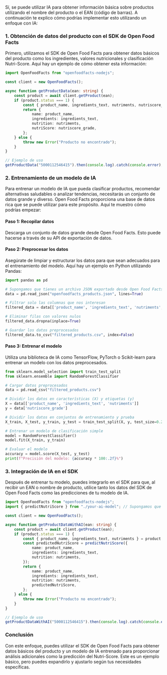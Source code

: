 Sí, se puede utilizar IA para obtener información básica sobre productos utilizando el nombre del producto o el EAN (código de barras). A continuación te explico cómo podrías implementar esto utilizando un enfoque con IA:

### 1. Obtención de datos del producto con el SDK de Open Food Facts

Primero, utilizamos el SDK de Open Food Facts para obtener datos básicos del producto como los ingredientes, valores nutricionales y clasificación Nutri-Score. Aquí hay un ejemplo de cómo obtener esta información:

```ts
import OpenFoodFacts from "openfoodfacts-nodejs";

const client = new OpenFoodFacts();

async function getProductData(ean: string) {
    const product = await client.getProduct(ean);
    if (product.status === 1) {
        const { product_name, ingredients_text, nutriments, nutriscore_grade } = product.product;
        return {
            name: product_name,
            ingredients: ingredients_text,
            nutrition: nutriments,
            nutriScore: nutriscore_grade,
        };
    } else {
        throw new Error("Producto no encontrado");
    }
}

// Ejemplo de uso
getProductData("5000112546415").then(console.log).catch(console.error);
```

### 2. Entrenamiento de un modelo de IA

Para entrenar un modelo de IA que pueda clasificar productos, recomendar alternativas saludables o analizar tendencias, necesitarás un conjunto de datos grande y diverso. Open Food Facts proporciona una base de datos rica que se puede utilizar para este propósito. Aquí te muestro cómo podrías empezar:

#### Paso 1: Recopilar datos

Descarga un conjunto de datos grande desde Open Food Facts. Esto puede hacerse a través de su API de exportación de datos.

#### Paso 2: Preprocesar los datos

Asegúrate de limpiar y estructurar los datos para que sean adecuados para el entrenamiento del modelo. Aquí hay un ejemplo en Python utilizando Pandas:

```python
import pandas as pd

# Supongamos que tienes un archivo JSON exportado desde Open Food Facts
data = pd.read_json("openfoodfacts_products.json", lines=True)

# Filtrar solo las columnas que nos interesan
filtered_data = data[['product_name', 'ingredients_text', 'nutriments', 'nutriscore_grade']]

# Eliminar filas con valores nulos
filtered_data.dropna(inplace=True)

# Guardar los datos preprocesados
filtered_data.to_csv("filtered_products.csv", index=False)
```

#### Paso 3: Entrenar el modelo

Utiliza una biblioteca de IA como TensorFlow, PyTorch o Scikit-learn para entrenar un modelo con los datos preprocesados.

```python
from sklearn.model_selection import train_test_split
from sklearn.ensemble import RandomForestClassifier

# Cargar datos preprocesados
data = pd.read_csv("filtered_products.csv")

# Dividir los datos en características (X) y etiquetas (y)
X = data[['product_name', 'ingredients_text', 'nutriments']]
y = data['nutriscore_grade']

# Dividir los datos en conjuntos de entrenamiento y prueba
X_train, X_test, y_train, y_test = train_test_split(X, y, test_size=0.2, random_state=42)

# Entrenar un modelo de clasificación simple
model = RandomForestClassifier()
model.fit(X_train, y_train)

# Evaluar el modelo
accuracy = model.score(X_test, y_test)
print(f"Precisión del modelo: {accuracy * 100:.2f}%")
```

### 3. Integración de IA en el SDK

Después de entrenar tu modelo, puedes integrarlo en el SDK para que, al recibir un EAN o nombre de producto, utilice tanto los datos del SDK de Open Food Facts como las predicciones de tu modelo de IA.

```ts
import OpenFoodFacts from "openfoodfacts-nodejs";
import { predictNutriScore } from "./your-ai-model"; // Supongamos que exportas tu modelo de IA desde aquí

const client = new OpenFoodFacts();

async function getProductDataWithAI(ean: string) {
    const product = await client.getProduct(ean);
    if (product.status === 1) {
        const { product_name, ingredients_text, nutriments } = product.product;
        const predictedNutriScore = predictNutriScore({
            name: product_name,
            ingredients: ingredients_text,
            nutrition: nutriments,
        });
        return {
            name: product_name,
            ingredients: ingredients_text,
            nutrition: nutriments,
            predictedNutriScore,
        };
    } else {
        throw new Error("Producto no encontrado");
    }
}

// Ejemplo de uso
getProductDataWithAI("5000112546415").then(console.log).catch(console.error);
```

### Conclusión

Con este enfoque, puedes utilizar el SDK de Open Food Facts para obtener datos básicos del producto y un modelo de IA entrenado para proporcionar análisis adicionales como la predicción del Nutri-Score. Este es un ejemplo básico, pero puedes expandirlo y ajustarlo según tus necesidades específicas.